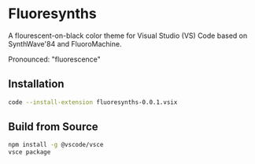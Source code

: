 # Fluoresynths

A flourescent-on-black color theme for Visual Studio (VS) Code based on SynthWave'84 and FluoroMachine.

Pronounced: "fluorescence"

## Installation

```bash
code --install-extension fluoresynths-0.0.1.vsix
```

## Build from Source

```bash
npm install -g @vscode/vsce
vsce package
```
